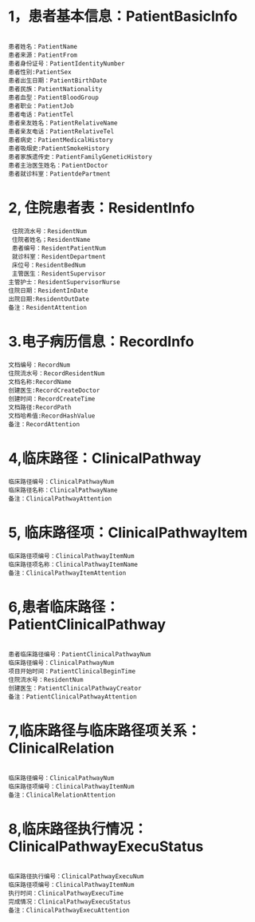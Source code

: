 
# 1，患者基本信息：PatientBasicInfo
```

患者姓名：PatientName 
患者来源：PatientFrom
患者身份证号：PatientIdentityNumber  
患者性别:PatientSex 
患者出生日期：PatientBirthDate 
患者民族：PatientNationality 
患者血型：PatientBloodGroup 
患者职业：PatientJob  
患者电话：PatientTel 
患者亲友姓名：PatientRelativeName 
患者亲友电话：PatientRelativeTel 
患者病史：PatientMedicalHistory  
患者吸烟史:PatientSmokeHistory 
患者家族遗传史：PatientFamilyGeneticHistory 
患者主治医生姓名：PatientDoctor
患者就诊科室：PatientdePartment
 ```


# 2, 住院患者表：ResidentInfo
```
 住院流水号：ResidentNum
 住院者姓名；ResidentName
 患者编号：ResidentPatientNum
 就诊科室：ResidentDepartment
 床位号：ResidentBedNum
 主管医生：ResidentSupervisor
主管护士：ResidentSupervisorNurse
住院日期：ResidentInDate
出院日期:ResidentOutDate
备注：ResidentAttention
```

# 3.电子病历信息：RecordInfo
```
文档编号：RecordNum
住院流水号：RecordResidentNum
文档名称:RecordName
创建医生:RecordCreateDoctor
创建时间：RecordCreateTime
文档路径:RecordPath
文档哈希值:RecordHashValue
备注：RecordAttention
```
# 4,临床路径：ClinicalPathway
```
临床路径编号：ClinicalPathwayNum
临床路径名称：ClinicalPathwayName
备注：ClinicalPathwayAttention
```

# 5, 临床路径项：ClinicalPathwayItem
```
临床路径项编号：ClinicalPathwayItemNum
临床路径项名称：ClinicalPathwayItemName
备注：ClinicalPathwayItemAttention

```
# 6,患者临床路径：PatientClinicalPathway
```

患者临床路径编号：PatientClinicalPathwayNum
临床路径编号：ClinicalPathwayNum
项目开始时间：PatientClinicalBeginTime
住院流水号：ResidentNum
创建医生：PatientClinicalPathwayCreator
备注：PatientClinicalPathwayAttention
```
# 7,临床路径与临床路径项关系：ClinicalRelation
```

临床路径编号：ClinicalPathwayNum
临床路径项编号：ClinicalPathwayItemNum
备注：ClinicalRelationAttention
```
# 8,临床路径执行情况：ClinicalPathwayExecuStatus
```

临床路径执行编号：ClinicalPathwayExecuNum
临床路径项编号：ClinicalPathwayItemNum
执行时间：ClinicalPathwayExecuTime
完成情况：ClinicalPathwayExecuStatus
备注：ClinicalPathwayExecuAttention

```






